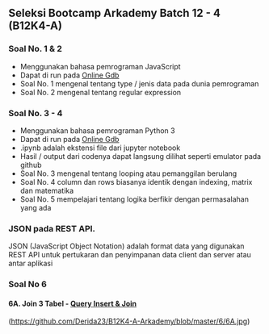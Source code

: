 ## Seleksi Bootcamp Arkademy Batch 12 - 4 (B12K4-A)

### Soal No. 1 & 2
* Menggunakan bahasa pemrograman JavaScript
* Dapat di run pada [Online Gdb](https://www.onlinegdb.com/)
* Soal No. 1 mengenal tentang type / jenis data pada dunia pemrograman
* Soal No. 2 mengenal tentang regular expression

### Soal No. 3 - 4
* Menggunakan bahasa pemrograman Python 3
* Dapat di run pada [Online Gdb](https://www.onlinegdb.com/)
* .ipynb adalah ekstensi file dari jupyter notebook
* Hasil / output dari codenya dapat langsung dilihat seperti emulator pada github
* Soal No. 3 mengenal tentang looping atau pemanggilan berulang
* Soal No. 4 column dan rows biasanya identik dengan indexing, matrix dan matematika
* Soal No. 5 mempelajari tentang logika berfikir dengan permasalahan yang ada

### JSON pada REST API.
JSON (JavaScript Object Notation) adalah format data yang digunakan REST API untuk pertukaran dan penyimpanan data client dan server atau antar aplikasi

### Soal No 6
#### 6A. Join 3 Tabel - [Query Insert & Join](https://github.com/Derida23/B12K4-A-Arkademy/blob/master/6/6A.sql)
(https://github.com/Derida23/B12K4-A-Arkademy/blob/master/6/6A.jpg)
